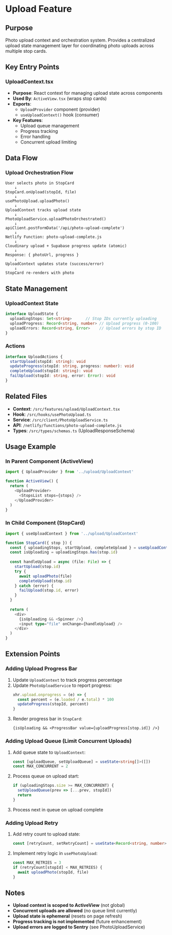 # Upload Feature

## Purpose

Photo upload context and orchestration system. Provides a centralized upload state management layer for coordinating photo uploads across multiple stop cards.

## Key Entry Points

### UploadContext.tsx
- **Purpose**: React context for managing upload state across components
- **Used By**: `ActiveView.tsx` (wraps stop cards)
- **Exports**:
  - `UploadProvider` component (provider)
  - `useUploadContext()` hook (consumer)
- **Key Features**:
  - Upload queue management
  - Progress tracking
  - Error handling
  - Concurrent upload limiting

## Data Flow

### Upload Orchestration Flow

```
User selects photo in StopCard
    ↓
StopCard.onUpload(stopId, file)
    ↓
usePhotoUpload.uploadPhoto()
    ↓
UploadContext tracks upload state
    ↓
PhotoUploadService.uploadPhotoOrchestrated()
    ↓
apiClient.postFormData('/api/photo-upload-complete')
    ↓
Netlify Function: photo-upload-complete.js
    ↓
Cloudinary upload + Supabase progress update (atomic)
    ↓
Response: { photoUrl, progress }
    ↓
UploadContext updates state (success/error)
    ↓
StopCard re-renders with photo
```

## State Management

### UploadContext State

```typescript
interface UploadState {
  uploadingStops: Set<string>      // Stop IDs currently uploading
  uploadProgress: Record<string, number> // Upload progress (0-100)
  uploadErrors: Record<string, Error>    // Upload errors by stop ID
}
```

### Actions

```typescript
interface UploadActions {
  startUpload(stopId: string): void
  updateProgress(stopId: string, progress: number): void
  completeUpload(stopId: string): void
  failUpload(stopId: string, error: Error): void
}
```

## Related Files

- **Context**: `/src/features/upload/UploadContext.tsx`
- **Hook**: `/src/hooks/usePhotoUpload.ts`
- **Service**: `/src/client/PhotoUploadService.ts`
- **API**: `/netlify/functions/photo-upload-complete.js`
- **Types**: `/src/types/schemas.ts` (UploadResponseSchema)

## Usage Example

### In Parent Component (ActiveView)

```typescript
import { UploadProvider } from '../upload/UploadContext'

function ActiveView() {
  return (
    <UploadProvider>
      <StopsList stops={stops} />
    </UploadProvider>
  )
}
```

### In Child Component (StopCard)

```typescript
import { useUploadContext } from '../upload/UploadContext'

function StopCard({ stop }) {
  const { uploadingStops, startUpload, completeUpload } = useUploadContext()
  const isUploading = uploadingStops.has(stop.id)
  
  const handleUpload = async (file: File) => {
    startUpload(stop.id)
    try {
      await uploadPhoto(file)
      completeUpload(stop.id)
    } catch (error) {
      failUpload(stop.id, error)
    }
  }
  
  return (
    <div>
      {isUploading && <Spinner />}
      <input type="file" onChange={handleUpload} />
    </div>
  )
}
```

## Extension Points

### Adding Upload Progress Bar

1. Update `UploadContext` to track progress percentage
2. Update `PhotoUploadService` to report progress:
   ```typescript
   xhr.upload.onprogress = (e) => {
     const percent = (e.loaded / e.total) * 100
     updateProgress(stopId, percent)
   }
   ```
3. Render progress bar in `StopCard`:
   ```tsx
   {isUploading && <ProgressBar value={uploadProgress[stop.id]} />}
   ```

### Adding Upload Queue (Limit Concurrent Uploads)

1. Add queue state to `UploadContext`:
   ```typescript
   const [uploadQueue, setUploadQueue] = useState<string[]>([])
   const MAX_CONCURRENT = 2
   ```
2. Process queue on upload start:
   ```typescript
   if (uploadingStops.size >= MAX_CONCURRENT) {
     setUploadQueue(prev => [...prev, stopId])
     return
   }
   ```
3. Process next in queue on upload complete

### Adding Upload Retry

1. Add retry count to upload state:
   ```typescript
   const [retryCount, setRetryCount] = useState<Record<string, number>>({})
   ```
2. Implement retry logic in `usePhotoUpload`:
   ```typescript
   const MAX_RETRIES = 3
   if (retryCount[stopId] < MAX_RETRIES) {
     await uploadPhoto(stopId, file)
   }
   ```

## Notes

- **Upload context is scoped to ActiveView** (not global)
- **Concurrent uploads are allowed** (no queue limit currently)
- **Upload state is ephemeral** (resets on page refresh)
- **Progress tracking is not implemented** (future enhancement)
- **Upload errors are logged to Sentry** (see PhotoUploadService)
